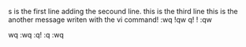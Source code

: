s is the first line 
adding the secound line.
this is the third  line
this is the another message writen with the vi command!
:wq
!qw
q!
!
:qw

wq
:wq
:q!
:q
:wq

